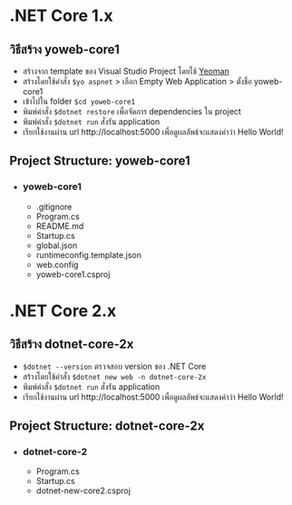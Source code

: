 # .NET Core 1.x
## วิธีสร้าง yoweb-core1
+ สร้างจาก template ของ Visual Studio Project โดยใช้ [Yeoman](https://docs.asp.net/en/latest/client-side/yeoman.html)
+ สร้างโดยใช้คำสั่ง `$yo aspnet` > เลือก Empty Web Application > ตั้งชื่อ yoweb-core1
+ เข้าไปใน folder `$cd yoweb-core1`
+ พิมพ์คำสั่ง `$dotnet restore` เพื่อจัดการ dependencies ใน project
+ พิมพ์คำสั่ง `$dotnet run` สั่งรัน application
+ เรียกใช้งานผ่าน url http://localhost:5000 เพื่อดูผลลัพธ์จะแสดงคำว่า Hello World!

## Project Structure: yoweb-core1
  - ### yoweb-core1
    - .gitignore
    - Program.cs
    - README.md
    - Startup.cs
    - global.json
    - runtimeconfig.template.json
    - web.config
    - yoweb-core1.csproj



# .NET Core 2.x
## วิธีสร้าง dotnet-core-2x
+ `$dotnet --version` ตรวจสอบ version ของ .NET Core
+ สร้างโดยใช้คำสั่ง `$dotnet new web -n dotnet-core-2x`
+ พิมพ์คำสั่ง `$dotnet run` สั่งรัน application 
+ เรียกใช้งานผ่าน url http://localhost:5000 เพื่อดูผลลัพธ์จะแสดงคำว่า Hello World!

## Project Structure: dotnet-core-2x
  - ### dotnet-core-2
    - Program.cs
    - Startup.cs
    - dotnet-new-core2.csproj
